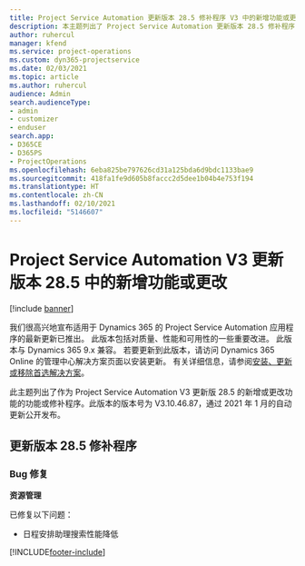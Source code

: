 ```yaml
---
title: Project Service Automation 更新版本 28.5 修补程序 V3 中的新增功能或更改
description: 本主题列出了 Project Service Automation 更新版本 28.5 修补程序 V3 中推出的功能和修复。
author: ruhercul
manager: kfend
ms.service: project-operations
ms.custom: dyn365-projectservice
ms.date: 02/03/2021
ms.topic: article
ms.author: ruhercul
audience: Admin
search.audienceType:
- admin
- customizer
- enduser
search.app:
- D365CE
- D365PS
- ProjectOperations
ms.openlocfilehash: 6eba825be797626cd31a125bda6d9bdc1133bae9
ms.sourcegitcommit: 418fa1fe9d605b8faccc2d5dee1b04b4e753f194
ms.translationtype: HT
ms.contentlocale: zh-CN
ms.lasthandoff: 02/10/2021
ms.locfileid: "5146607"
---
```

# <a name="whats-new-or-changed-in-project-service-automation-update-release-285-v3"></a>Project Service Automation V3 更新版本 28.5 中的新增功能或更改

[!include [banner](../includes/psa-now-project-operations.md)]

我们很高兴地宣布适用于 Dynamics 365 的 Project Service Automation 应用程序的最新更新已推出。 此版本包括对质量、性能和可用性的一些重要改进。 此版本与 Dynamics 365 9.x 兼容。 若要更新到此版本，请访问 Dynamics 365 Online 的管理中心解决方案页面以安装更新。 有关详细信息，请参阅[安装、更新或移除首选解决方案](https://docs.microsoft.com/power-platform/admin/install-remove-preferred-solution)。

此主题列出了作为 Project Service Automation V3 更新版 28.5 的新增或更改功能的功能或修补程序。此版本的版本号为 V3.10.46.87，通过 2021 年 1 月的自动更新公开发布。

## <a name="update-release-285-hotfix"></a>更新版本 28.5 修补程序

### <a name="bug-fixes"></a>Bug 修复

**资源管理**

已修复以下问题：

- 日程安排助理搜索性能降低



[!INCLUDE[footer-include](../includes/footer-banner.md)]